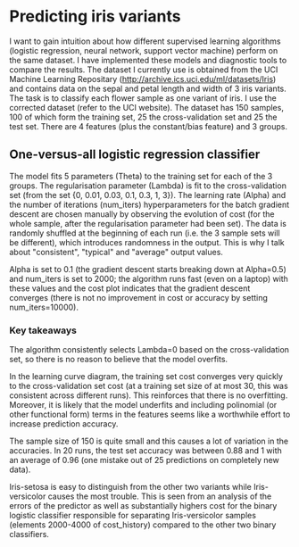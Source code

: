 # Predicting iris variants

I want to gain intuition about how different supervised learning algorithms (logistic regression, neural network, support vector machine) perform on the same dataset. I have implemented these models and diagnostic tools to compare the results. The dataset I currently use is obtained from the UCI Machine Learning Repositary (http://archive.ics.uci.edu/ml/datasets/Iris) and contains data on the sepal and petal length and width of 3 iris variants. The task is to classify each flower sample as one variant of iris. I use the corrected dataset (refer to the UCI website). The dataset has 150 samples, 100 of which form the training set, 25 the cross-validation set and 25 the test set. There are 4 features (plus the constant/bias feature) and 3 groups.

## One-versus-all logistic regression classifier

The model fits 5 parameters (Theta) to the training set for each of the 3 groups. The regularisation parameter (Lambda) is fit to the cross-validation set (from the set {0, 0.01, 0.03, 0.1, 0.3, 1, 3}). The learning rate (Alpha) and the number of iterations (num_iters) hyperparameters for the batch gradient descent are chosen manually by observing the evolution of cost (for the whole sample, after the regularisation parameter had been set). The data is randomly shuffled at the beginning of each run (i.e. the 3 sample sets will be different), which introduces randomness in the output. This is why I talk about "consistent", "typical" and "average" output values.

Alpha is set to 0.1 (the gradient descent starts breaking down at Alpha=0.5) and num_iters is set to 2000; the algorithm runs fast (even on a laptop) with these values and the cost plot indicates that the gradient descent converges (there is not no improvement in cost or accuracy by setting num_iters=10000).

### Key takeaways

The algorithm consistently selects Lambda=0 based on the cross-validation set, so there is no reason to believe that the model overfits.

In the learning curve diagram, the training set cost converges very quickly to the cross-validation set cost (at a training set size of at most 30, this was consistent across different runs). This reinforces that there is no overfitting. Moreover, it is likely that the model underfits and including polinomial (or other functional form) terms in the features seems like a worthwhile effort to increase prediction accuracy.

The sample size of 150 is quite small and this causes a lot of variation in the accuracies. In 20 runs, the test set accuracy was between 0.88 and 1 with an average of 0.96 (one mistake out of 25 predictions on completely new data).

Iris-setosa is easy to distinguish from the other two variants while Iris-versicolor causes the most trouble. This is seen from an analysis of the errors of the predictor as well as substantially highers cost for the binary logistic classifier responsible for separating Iris-versicolor samples (elements 2000-4000 of cost_history) compared to the other two binary classifiers.

